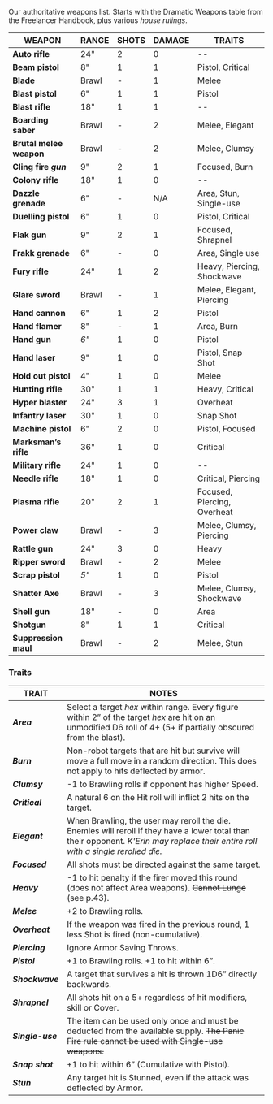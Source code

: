 Our authoritative weapons list. Starts with the Dramatic Weapons table from the Freelancer Handbook, plus various *house rulings*.

| WEAPON                  | RANGE | SHOTS | DAMAGE | TRAITS                      |
| ----------------------- | ----- | ----- | ------ | --------------------------- |
| **Auto rifle**          | 24"   | 2     | 0      | --                          |
| **Beam pistol**         | 8"    | 1     | 1      | Pistol, Critical            |
| **Blade**               | Brawl | -     | 1      | Melee                       |
| **Blast pistol**        | 6"    | 1     | 1      | Pistol                      |
| **Blast rifle**         | 18"   | 1     | 1      | --                          |
| **Boarding saber**      | Brawl | -     | 2      | Melee, Elegant              |
| **Brutal melee weapon** | Brawl | -     | 2      | Melee, Clumsy               |
| **Cling fire *gun***    | 9"    | 2     | 1      | Focused, Burn               |
| **Colony rifle**        | 18"   | 1     | 0      | --                          |
| **Dazzle grenade**      | 6"    | -     | N/A    | Area, Stun, Single-use      |
| **Duelling pistol**     | 6"    | 1     | 0      | Pistol, Critical            |
| **Flak gun**            | 9"    | 2     | 1      | Focused, Shrapnel           |
| **Frakk grenade**       | 6"    | -     | 0      | Area, Single use            |
| **Fury rifle**          | 24"   | 1     | 2      | Heavy, Piercing, Shockwave  |
| **Glare sword**         | Brawl | -     | 1      | Melee, Elegant, Piercing    |
| **Hand cannon**         | 6"    | 1     | 2      | Pistol                      |
| **Hand flamer**         | 8"    | -     | 1      | Area, Burn                  |
| **Hand gun**            | *6"*  | 1     | 0      | Pistol                      |
| **Hand laser**          | 9"    | 1     | 0      | Pistol, Snap Shot           |
| **Hold out pistol**     | 4"    | 1     | 0      | Melee                       |
| **Hunting rifle**       | 30"   | 1     | 1      | Heavy, Critical             |
| **Hyper blaster**       | 24"   | 3     | 1      | Overheat                    |
| **Infantry laser**      | 30"   | 1     | 0      | Snap Shot                   |
| **Machine pistol**      | 6"    | 2     | 0      | Pistol, Focused             |
| **Marksman’s rifle**    | 36"   | 1     | 0      | Critical                    |
| **Military rifle**      | 24"   | 1     | 0      | --                          |
| **Needle rifle**        | 18"   | 1     | 0      | Critical, Piercing          |
| **Plasma rifle**        | 20"   | 2     | 1      | Focused, Piercing, Overheat |
| **Power claw**          | Brawl | -     | 3      | Melee, Clumsy, Piercing     |
| **Rattle gun**          | 24"   | 3     | 0      | Heavy                       |
| **Ripper sword**        | Brawl | -     | 2      | Melee                       |
| **Scrap pistol**        | *5"*  | 1     | 0      | Pistol                      |
| **Shatter Axe**         | Brawl | -     | 3      | Melee, Clumsy, Shockwave    |
| **Shell gun**           | 18"   | -     | 0      | Area                        |
| **Shotgun**             | 8"    | 1     | 1      | Critical                    |
| **Suppression maul**    | Brawl | -     | 2      | Melee, Stun                 |

### Traits

| TRAIT            | NOTES                                                                                                                                                                              |
| ---------------- | ---------------------------------------------------------------------------------------------------------------------------------------------------------------------------------- |
| ***Area***       | Select a target *hex* within range. Every figure within 2” of the target *hex* are hit on an unmodified D6 roll of 4+ (5+ if partially obscured from the blast).                   |
| ***Burn***       | Non-robot targets that are hit but survive will move a full move in a random direction. This does not apply to hits deflected by armor.                                            |
| ***Clumsy***     | -1 to Brawling rolls if opponent has higher Speed.                                                                                                                                 |
| ***Critical***   | A natural 6 on the Hit roll will inflict 2 hits on the target.                                                                                                                     |
| ***Elegant***    | When Brawling, the user may reroll the die. Enemies will reroll if they have a lower total than their opponent. *K'Erin may replace their entire roll with a single rerolled die.* |
| ***Focused***    | All shots must be directed against the same target.                                                                                                                                |
| ***Heavy***      | -1 to hit penalty if the firer moved this round (does not affect Area weapons). ~~Cannot Lunge (see p.43).~~                                                                       |
| ***Melee***      | +2 to Brawling rolls.                                                                                                                                                              |
| ***Overheat***   | If the weapon was fired in the previous round, 1 less Shot is fired (non-cumulative).                                                                                              |
| ***Piercing***   | Ignore Armor Saving Throws.                                                                                                                                                        |
| ***Pistol***     | +1 to Brawling rolls. +1 to hit within 6”.                                                                                                                                         |
| ***Shockwave***  | A target that survives a hit is thrown 1D6” directly backwards.                                                                                                                    |
| ***Shrapnel***   | All shots hit on a 5+ regardless of hit modifiers, skill or Cover.                                                                                                                 |
| ***Single-use*** | The item can be used only once and must be deducted from the available supply. ~~The Panic Fire rule cannot be used with Single-use weapons.~~                                     |
| ***Snap shot***  | +1 to hit within 6” (Cumulative with Pistol).                                                                                                                                      |
| ***Stun***       | Any target hit is Stunned, even if the attack was deflected by Armor.                                                                                                              |

